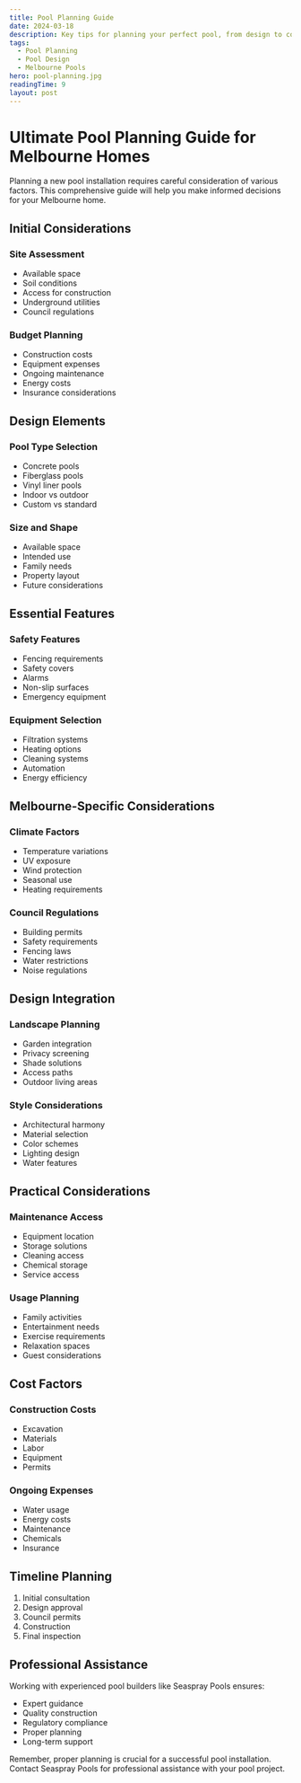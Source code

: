 ```yaml
---
title: Pool Planning Guide
date: 2024-03-18
description: Key tips for planning your perfect pool, from design to council regulations in Melbourne.
tags:
  - Pool Planning
  - Pool Design
  - Melbourne Pools
hero: pool-planning.jpg
readingTime: 9
layout: post
---
```


# Ultimate Pool Planning Guide for Melbourne Homes

Planning a new pool installation requires careful consideration of various factors. This comprehensive guide will help you make informed decisions for your Melbourne home.

## Initial Considerations

### Site Assessment

- Available space
- Soil conditions
- Access for construction
- Underground utilities
- Council regulations

### Budget Planning

- Construction costs
- Equipment expenses
- Ongoing maintenance
- Energy costs
- Insurance considerations

## Design Elements

### Pool Type Selection

- Concrete pools
- Fiberglass pools
- Vinyl liner pools
- Indoor vs outdoor
- Custom vs standard

### Size and Shape

- Available space
- Intended use
- Family needs
- Property layout
- Future considerations

## Essential Features

### Safety Features

- Fencing requirements
- Safety covers
- Alarms
- Non-slip surfaces
- Emergency equipment

### Equipment Selection

- Filtration systems
- Heating options
- Cleaning systems
- Automation
- Energy efficiency

## Melbourne-Specific Considerations

### Climate Factors

- Temperature variations
- UV exposure
- Wind protection
- Seasonal use
- Heating requirements

### Council Regulations

- Building permits
- Safety requirements
- Fencing laws
- Water restrictions
- Noise regulations

## Design Integration

### Landscape Planning

- Garden integration
- Privacy screening
- Shade solutions
- Access paths
- Outdoor living areas

### Style Considerations

- Architectural harmony
- Material selection
- Color schemes
- Lighting design
- Water features

## Practical Considerations

### Maintenance Access

- Equipment location
- Storage solutions
- Cleaning access
- Chemical storage
- Service access

### Usage Planning

- Family activities
- Entertainment needs
- Exercise requirements
- Relaxation spaces
- Guest considerations

## Cost Factors

### Construction Costs

- Excavation
- Materials
- Labor
- Equipment
- Permits

### Ongoing Expenses

- Water usage
- Energy costs
- Maintenance
- Chemicals
- Insurance

## Timeline Planning

1. Initial consultation
2. Design approval
3. Council permits
4. Construction
5. Final inspection

## Professional Assistance

Working with experienced pool builders like Seaspray Pools ensures:

- Expert guidance
- Quality construction
- Regulatory compliance
- Proper planning
- Long-term support

Remember, proper planning is crucial for a successful pool installation. Contact Seaspray Pools for professional assistance with your pool project.
